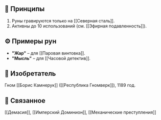 ## 📜 Принципы  
1. Руны гравируются только на [[Северная сталь]].  
2. Активны до 10 использований (см. [[Эфирная подавленность]]).  

## ⚙️ Примеры рун  
- **"Жар"** – для [[Паровая винтовка]].  
- **"Мысль"** – для [[Часовой детектив]].  

## 📅 Изобретатель  
Гном [[Борис Камнерук]] ([[Республика Гномверк]]), 1189 год.  

## 🔗 Связанное  
[[Демасия]], [[Имперский Доминион]], [[Механические преступления]]  